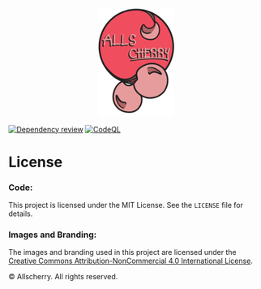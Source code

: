 <p align="center">
  <img width="150" src="https://github.com/haydenzeller/Allscherry-main/blob/72a3bc2fa46143ff182152f7d58bbf982ae2f4d3/public/allscherry-logo.png" alt="Allscherry Logo">
</p>

[![Dependency review](https://github.com/haydenzeller/Allscherry-main/actions/workflows/dependency-review.yml/badge.svg)](https://github.com/haydenzeller/Allscherry-main/actions/workflows/dependency-review.yml) [![CodeQL](https://github.com/haydenzeller/Allscherry-main/actions/workflows/github-code-scanning/codeql/badge.svg)](https://github.com/haydenzeller/Allscherry-main/actions/workflows/github-code-scanning/codeql)

# License

### Code:
This project is licensed under the MIT License. See the `LICENSE` file for details.

### Images and Branding:
The images and branding used in this project are licensed under the [Creative Commons Attribution-NonCommercial 4.0 International License](https://creativecommons.org/licenses/by-nc/4.0/). 

© Allscherry. All rights reserved.
